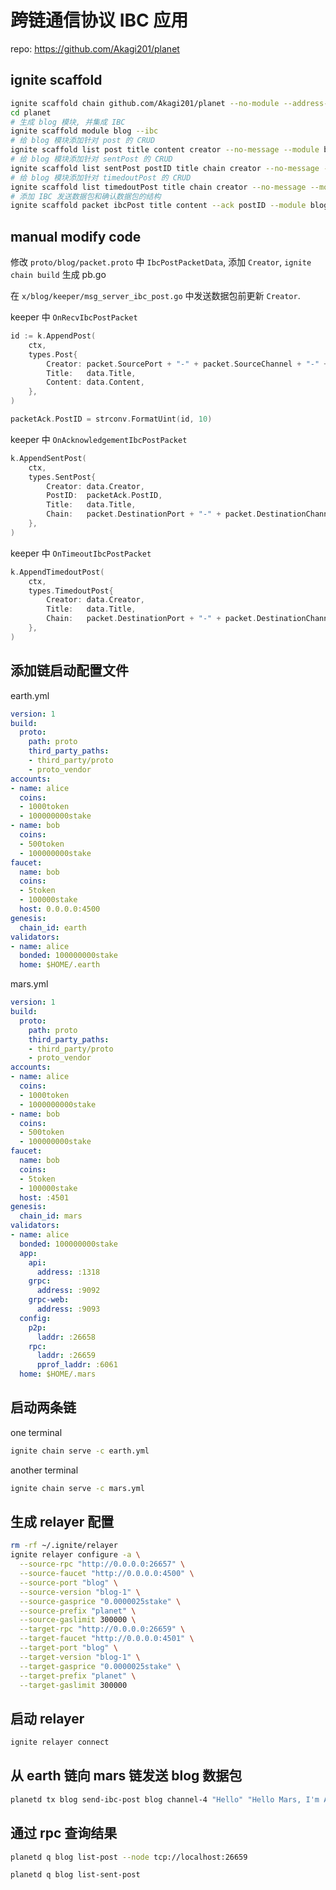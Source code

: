 # 跨链通信协议 IBC 应用

repo: <https://github.com/Akagi201/planet>

## ignite scaffold

```sh
ignite scaffold chain github.com/Akagi201/planet --no-module --address-prefix planet
cd planet
# 生成 blog 模块, 并集成 IBC
ignite scaffold module blog --ibc
# 给 blog 模块添加针对 post 的 CRUD
ignite scaffold list post title content creator --no-message --module blog
# 给 blog 模块添加针对 sentPost 的 CRUD
ignite scaffold list sentPost postID title chain creator --no-message --module blog
# 给 blog 模块添加针对 timedoutPost 的 CRUD
ignite scaffold list timedoutPost title chain creator --no-message --module blog
# 添加 IBC 发送数据包和确认数据包的结构
ignite scaffold packet ibcPost title content --ack postID --module blog
```

## manual modify code

修改 `proto/blog/packet.proto` 中 `IbcPostPacketData`, 添加 `Creator`, `ignite chain build` 生成 pb.go

在 `x/blog/keeper/msg_server_ibc_post.go` 中发送数据包前更新 `Creator`.

keeper 中 `OnRecvIbcPostPacket`

```go
id := k.AppendPost(
    ctx,
    types.Post{
        Creator: packet.SourcePort + "-" + packet.SourceChannel + "-" + data.Creator,
        Title:   data.Title,
        Content: data.Content,
    },
)

packetAck.PostID = strconv.FormatUint(id, 10)
```

keeper 中 `OnAcknowledgementIbcPostPacket`

```go
k.AppendSentPost(
    ctx,
    types.SentPost{
        Creator: data.Creator,
        PostID:  packetAck.PostID,
        Title:   data.Title,
        Chain:   packet.DestinationPort + "-" + packet.DestinationChannel,
    },
)
```

keeper 中 `OnTimeoutIbcPostPacket`

```go
k.AppendTimedoutPost(
    ctx,
    types.TimedoutPost{
        Creator: data.Creator,
        Title:   data.Title,
        Chain:   packet.DestinationPort + "-" + packet.DestinationChannel,
    },
)
```

## 添加链启动配置文件

earth.yml

```yaml
version: 1
build:
  proto:
    path: proto
    third_party_paths:
    - third_party/proto
    - proto_vendor
accounts:
- name: alice
  coins:
  - 1000token
  - 100000000stake
- name: bob
  coins:
  - 500token
  - 100000000stake
faucet:
  name: bob
  coins:
  - 5token
  - 100000stake
  host: 0.0.0.0:4500
genesis:
  chain_id: earth
validators:
- name: alice
  bonded: 100000000stake
  home: $HOME/.earth
```

mars.yml

```yaml
version: 1
build:
  proto:
    path: proto
    third_party_paths:
    - third_party/proto
    - proto_vendor
accounts:
- name: alice
  coins:
  - 1000token
  - 1000000000stake
- name: bob
  coins:
  - 500token
  - 100000000stake
faucet:
  name: bob
  coins:
  - 5token
  - 100000stake
  host: :4501
genesis:
  chain_id: mars
validators:
- name: alice
  bonded: 100000000stake
  app:
    api:
      address: :1318
    grpc:
      address: :9092
    grpc-web:
      address: :9093
  config:
    p2p:
      laddr: :26658
    rpc:
      laddr: :26659
      pprof_laddr: :6061
  home: $HOME/.mars

```

## 启动两条链

one terminal

```sh
ignite chain serve -c earth.yml
```

another terminal

```sh
ignite chain serve -c mars.yml
```

## 生成 relayer 配置

```sh
rm -rf ~/.ignite/relayer
ignite relayer configure -a \
  --source-rpc "http://0.0.0.0:26657" \
  --source-faucet "http://0.0.0.0:4500" \
  --source-port "blog" \
  --source-version "blog-1" \
  --source-gasprice "0.0000025stake" \
  --source-prefix "planet" \
  --source-gaslimit 300000 \
  --target-rpc "http://0.0.0.0:26659" \
  --target-faucet "http://0.0.0.0:4501" \
  --target-port "blog" \
  --target-version "blog-1" \
  --target-gasprice "0.0000025stake" \
  --target-prefix "planet" \
  --target-gaslimit 300000
```

## 启动 relayer

```sh
ignite relayer connect
```

## 从 earth 链向 mars 链发送 blog 数据包

```sh
planetd tx blog send-ibc-post blog channel-4 "Hello" "Hello Mars, I'm Alice from Earth" --from alice --chain-id earth --home ~/.earth
```

## 通过 rpc 查询结果

```sh
planetd q blog list-post --node tcp://localhost:26659

planetd q blog list-sent-post
```
